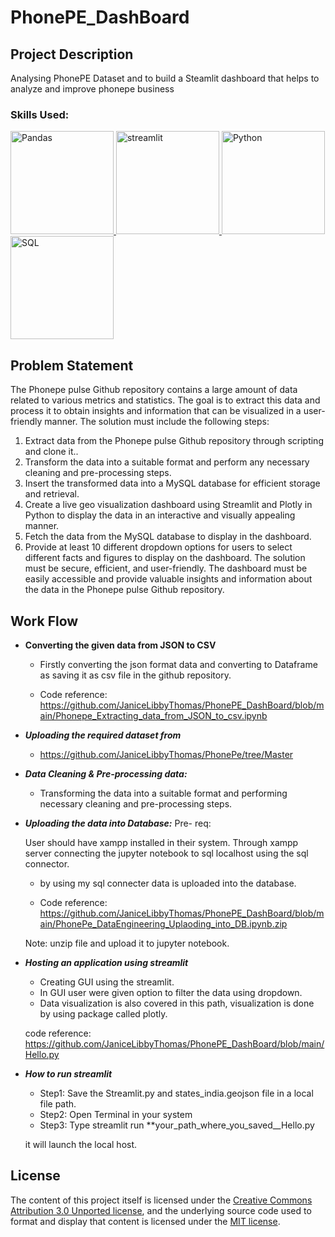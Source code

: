 # PhonePE_DashBoard

## Project Description

Analysing PhonePE Dataset and to build a Steamlit dashboard that helps to analyze and improve phonepe business 

### Skills Used:

<a href="https://pandas.pydata.org/docs/reference/index.html">
<img alt="Pandas" src="https://upload.wikimedia.org/wikipedia/commons/thumb/e/ed/Pandas_logo.svg/2560px-Pandas_logo.svg.png" width="165"/>
</a>
<a href="https://plotly.com/python-api-reference/">
<img alt="streamlit" src="https://cdn.analyticsvidhya.com/wp-content/uploads/2021/06/39595st.jpeg" width="165"/>
</a>
<a href="https://docs.python.org/3/c-api/index.html">
<img alt="Python" src="https://www.python.org/static/community_logos/python-logo-master-v3-TM.png" width="165"/>
</a>

<a href="https://docs.python.org/3/c-api/index.html">
<img alt="SQL" src="https://www.freecodecamp.org/news/content/images/2020/08/Untitled-design-1-.png" width="165"/>
</a>


## Problem Statement
 
The Phonepe pulse Github repository contains a large amount of data related to
various metrics and statistics. The goal is to extract this data and process it to obtain
insights and information that can be visualized in a user-friendly manner.
The solution must include the following steps:
1. Extract data from the Phonepe pulse Github repository through scripting and
clone it..
2. Transform the data into a suitable format and perform any necessary cleaning
and pre-processing steps.
3. Insert the transformed data into a MySQL database for efficient storage and
retrieval.
4. Create a live geo visualization dashboard using Streamlit and Plotly in Python
to display the data in an interactive and visually appealing manner.
5. Fetch the data from the MySQL database to display in the dashboard.
6. Provide at least 10 different dropdown options for users to select different
facts and figures to display on the dashboard.
The solution must be secure, efficient, and user-friendly. The dashboard must be
easily accessible and provide valuable insights and information about the data in the
Phonepe pulse Github repository.

## Work Flow

- **Converting the given data from JSON to CSV**
  - Firstly converting the json format data and converting to Dataframe as saving it as csv file in the github repository.
  
  - Code reference: https://github.com/JaniceLibbyThomas/PhonePE_DashBoard/blob/main/Phonepe_Extracting_data_from_JSON_to_csv.ipynb
  
- _**Uploading the required dataset from**_
   - https://github.com/JaniceLibbyThomas/PhonePe/tree/Master

- _**Data Cleaning & Pre-processing data:**_
  - Transforming the data into a suitable format and performing necessary cleaning
and pre-processing steps.

- _**Uploading the data into Database:**_
Pre- req:

  User should have xampp installed in their system.
  Through xampp server connecting the jupyter notebook to sql localhost using the sql connector.

  - by using my sql connecter data is uploaded into the database.
  
  - Code reference: https://github.com/JaniceLibbyThomas/PhonePE_DashBoard/blob/main/PhonePe_DataEngineering_Uplaoding_into_DB.ipynb.zip
  
  Note: unzip file and upload it to jupyter notebook.
 
- _**Hosting an application using streamlit**_

  - Creating GUI using the streamlit.
  - In GUI user were given option to filter the data using dropdown.
  - Data visualization is also covered in this path, visualization is done by using package called plotly.
  
  code reference: https://github.com/JaniceLibbyThomas/PhonePE_DashBoard/blob/main/Hello.py
  
- _**How to run streamlit**_

  - Step1: Save the Streamlit.py and states_india.geojson file in a local file path.
  - Step2: Open Terminal in your system
  - Step3: Type streamlit run **your_path_where_you_saved__Hello.py
  
  it will launch the local host.

## License

The content of this project itself is licensed under the [Creative Commons Attribution 3.0 Unported license](https://creativecommons.org/licenses/by/3.0/), and the underlying source code used to format and display that content is licensed under the [MIT license](LICENSE.md).
